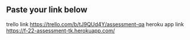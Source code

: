 ## Paste your link below
 trello link  https://trello.com/b/tJ9QUd4Y/assessment-qa
 heroku app link https://f-22-assessment-tk.herokuapp.com/